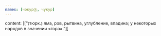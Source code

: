 ```yaml
---
names: [чокурⒶ, чукур]
---
```

content: [["⦅тюрк.⦆ яма, ров, рытвина, углубление, впадина; у некоторых народов в значении «гора»."]]
